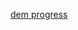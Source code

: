[dem progress](https://github.com/<aitoAarni>/<ohtuvarasto>/actions/workflows/<main.yml>/badge.svg)
